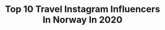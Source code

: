 ---
title: Top 10 Travel Instagram Influencers In Norway In 2020
description: >-
  Find top travel Instagram influencers in Norway in 2020. Most popular hashtags: #travel #norway #oslo #visitnorway.
platform: Instagram
profiles:
  - username: "world.with.you"
    fullname: >-
      LARA ღ RUI • Travel|Positivity
    location: "Norway"
    followers: 8429
    engagement: 1743
    commentsToLikes: 0.086631
    avatar: "https://scontent-ams4-1.cdninstagram.com/v/t51.2885-19/s320x320/90865536_246526243051426_5098089638770245632_n.jpg?_nc_ht=scontent-ams4-1.cdninstagram.com&_nc_ohc=AHcDrZ-MhB4AX8EdXTS&oh=6968a6cd76027fbec5a9c156203e2109&oe=5EBA61A3"
    verified: false
    hashtags: "#stpeterspool, #relationshipgoals"
  - username: "siljekgs"
    fullname: >-
      Silje Kristine G. Storhaug
    location: "Norway"
    followers: 91922
    engagement: 421
    commentsToLikes: 0.153131
    avatar: "https://scontent-ams4-1.cdninstagram.com/v/t51.2885-19/s320x320/87246675_677593332983037_4369231309227163648_n.jpg?_nc_ht=scontent-ams4-1.cdninstagram.com&_nc_ohc=nhE35zf-5VUAX_GWuWW&oh=d0cd2eb930550d8949f74182f1a040f9&oe=5EBA4B22"
    verified: false
    hashtags: "#iceung, #iceno, #nakdfashion, #desenio"
  - username: "juliebjanes"
    fullname: >-
      Julie Bjanes
    location: "Norway"
    followers: 15571
    engagement: 391
    commentsToLikes: 0.142990
    avatar: "https://scontent-ams4-1.cdninstagram.com/v/t51.2885-19/s320x320/21568496_1412598848777546_477071279178907648_n.jpg?_nc_ht=scontent-ams4-1.cdninstagram.com&_nc_ohc=QbYvyLj1-y4AX_OUHGf&oh=921392029df1e112adc8147f3a884711&oe=5EB9B45B"
    verified: false
    hashtags: "#winterbreak, #cabinstyle, #climber, #helse"
  - username: "heidiandjorn"
    fullname: >-
      HEIDI ♡ JORN
    location: "Norway"
    followers: 6183
    engagement: 830
    commentsToLikes: 0.068455
    avatar: "https://scontent-ams4-1.cdninstagram.com/v/t51.2885-19/s320x320/91755689_262599231422387_7979246626839461888_n.jpg?_nc_ht=scontent-ams4-1.cdninstagram.com&_nc_ohc=ue_WMhiALW4AX-qbt1n&oh=102a1d7b022b023cabdf834cc5643d21&oe=5EB7BC1A"
    verified: false
    hashtags: "#dreamsea, #stayhome, #journeyofcouples, #langrenn"
  - username: "real_elena864"
    fullname: >-
      real_elena864
    location: "Norway"
    followers: 209831
    engagement: 463
    commentsToLikes: 0.015832
    avatar: "https://scontent-amt2-1.cdninstagram.com/v/t51.2885-19/s320x320/80343402_793985557734136_8008510674273566720_n.jpg?_nc_ht=scontent-amt2-1.cdninstagram.com&_nc_ohc=sleLPoARnlQAX_h_jNI&oh=eae9e7c1429680a50bcc753c400e4b4c&oe=5EB9812C"
    verified: false
    hashtags: "#charlottetilbury, #charlottedarling, #westworld, #bali"
  - username: "edituotoja"
    fullname: >-
      🌸Edith
    location: "Norway"
    followers: 13690
    engagement: 429
    commentsToLikes: 0.159360
    avatar: "https://scontent-ams4-1.cdninstagram.com/vp/839fff59c8320768dbe61e120fe9ee88/5E3A0BC7/t51.2885-19/s320x320/61035348_313052832963454_7134116433012719616_n.jpg?_nc_ht=scontent-ams4-1.cdninstagram.com"
    verified: false
    hashtags: "#toddler, #familieliv, #newmom, #postpartum"
  - username: "damianpt.no"
    fullname: >-
      🇵🇱•Damian•🇳🇴
    location: "Norway"
    followers: 184480
    engagement: 389
    commentsToLikes: 0.017690
    avatar: "https://scontent-lhr8-1.cdninstagram.com/v/t51.2885-19/s320x320/54511917_2147884892209024_3654983011021094912_n.jpg?_nc_ht=scontent-lhr8-1.cdninstagram.com&_nc_ohc=CXedJ7bWQjwAX9DBxDf&oh=f9b4a09f4edc29ee56d55b2a0133e1be&oe=5EBC8280"
    verified: false
    hashtags: "#friday, #personaltrainer, #stayfit, #nikon"
  - username: "fredrikrisvik"
    fullname: >-
      Fredrik Risvik
    location: "Norway"
    followers: 141887
    engagement: 284
    commentsToLikes: 0.017921
    avatar: "https://scontent-lhr8-1.cdninstagram.com/v/t51.2885-19/s320x320/75571746_591998744894418_2946348956625403904_n.jpg?_nc_ht=scontent-lhr8-1.cdninstagram.com&_nc_ohc=feMHNPSoCGEAX9RNCKK&oh=f0908acf896e9dd55fb5c06985434179&oe=5EBCA254"
    verified: false
    hashtags: "#stokkebeat, #dadapproved, #stokke, #smilesquad"
  - username: "cecinordahl"
    fullname: >-
      Cecilie Nordahl
    location: "Norway"
    followers: 103764
    engagement: 274
    commentsToLikes: 0.014040
    avatar: "https://scontent-amt2-1.cdninstagram.com/v/t51.2885-19/s320x320/56542195_641173556294932_7515424552969568256_n.jpg?_nc_ht=scontent-amt2-1.cdninstagram.com&_nc_ohc=q1okafCLJN8AX_BIQsJ&oh=49d4a5959ed23b9cbc3d54475f5498ab&oe=5EBB5259"
    verified: false
    hashtags: "#fashion, #bergen, #visitmadeira, #nakd"
  - username: "onesteptotheworld"
    fullname: >-
      Céline & Chris👣🌎
    location: "Norway"
    followers: 25603
    engagement: 864
    commentsToLikes: 0.077310
    avatar: "https://scontent-amt2-1.cdninstagram.com/v/t51.2885-19/s320x320/90087504_2640192956103397_7431526730528980992_n.jpg?_nc_ht=scontent-amt2-1.cdninstagram.com&_nc_ohc=gGlPt3-DfXoAX-3NN1E&oh=4417098f0d1a374299ffc15c6453956f&oe=5EBAA2EF"
    verified: false
    hashtags: "#auroraborealis, #lesfrancaisvoyagent, #sheisnotlost, #mynorway"
---